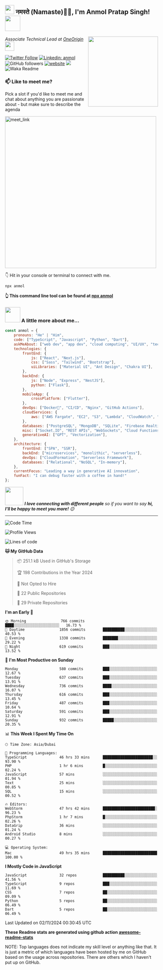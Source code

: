 <h2><img src="https://emojis.slackmojis.com/emojis/images/1531849430/4246/blob-sunglasses.gif?1531849430" width="30"/> नमस्ते (Namaste)🙏🏻, I'm Anmol Pratap Singh! <img src="https://media.giphy.com/media/12oufCB0MyZ1Go/giphy.gif" width="50"></h2>
<img align='right' src="https://media.giphy.com/media/M9gbBd9nbDrOTu1Mqx/giphy.gif" width="230">
<p><em>Associate Technical Lead at <a href="https://www.oneorigin.us/">OneOrigin
</a><img src="https://media.giphy.com/media/WUlplcMpOCEmTGBtBW/giphy.gif" width="30"> 
</em></p>

[![Twitter Follow](https://img.shields.io/twitter/follow/misteranmol?label=Follow)](https://twitter.com/intent/follow?screen_name=misteranmol)
[![Linkedin: anmol](https://img.shields.io/badge/-anmol-blue?style=flat-square&logo=Linkedin&logoColor=white&link=https://www.linkedin.com/in/anmol-p-singh/)](https://www.linkedin.com/in/anmol098/)
![GitHub followers](https://img.shields.io/github/followers/anmol098?label=Follow&style=social)
[![website](https://img.shields.io/badge/Website-46a2f1.svg?&style=flat-square&logo=Google-Chrome&logoColor=white&link=https://anmolsingh.me/)](https://anmolsingh.me/)
![](https://visitor-badge.glitch.me/badge?page_id=anmol098.anmol098)
![Waka Readme](https://github.com/anmol098/anmol098/workflows/Waka%20Readme/badge.svg)

### 📫 Like to meet me?

Pick a slot if you'd like to meet me and chat about anything you are passionate about - but make sure to describe the agenda

<a href="https://calendly.com/anmol098/30min" target="_blank"><img width="498" alt="meet_link" src="https://user-images.githubusercontent.com/15426564/144297439-f530f383-e73e-41e0-9914-a9b7d3f432e5.png"></a>

👇 Hit in your console or terminal to connect with me.

```bash
npx anmol
```
**👆 This command line tool can be found at [npx anmol](https://github.com/anmol098/npx_card)**

### <img src="https://media.giphy.com/media/VgCDAzcKvsR6OM0uWg/giphy.gif" width="50"> A little more about me...  

```javascript
const anmol = {
    pronouns: "He" | "Him",
    code: ["TypeScript", "Javascript", "Python", "Dart"],
    askMeAbout: ["web dev", "app dev", "cloud computing", "UI/UX", "tech trends"],
    technologies: {
        frontEnd: {
            js: ["React", "Next.js"],
            css: ["Sass", "Tailwind", "Bootstrap"],
            uiLibraries: ["Material UI", "Ant Design", "Chakra UI"],
        },
        backEnd: {
            js: ["Node", "Express", "NestJS"],
            python: ["Flask"],
        },
        mobileApp: {
            crossPlatform: ["Flutter"],
        },
        devOps: ["Docker🐳", "CI/CD", "Nginx", "GitHub Actions"],
        cloudServices: {
            aws: ["AWS Fargate", "EC2", "S3", "Lambda", "CloudWatch", "RDS"],
        },
        databases: ["PostgreSQL", "MongoDB", "SQLite", "Firebase Realtime DB", "redis"],
        misc: ["Socket.IO", "REST APIs", "WebSockets", "Cloud Functions"],
        generativeAI: ["GPT", "Vectorization"],
    },
    architecture: {
        frontEnd: ["SPA", "SSR"],
        backEnd: ["microservices", "monolithic", "serverless"],
        devOps: ["CloudFormation", "Serverless Framework"],
        databases: ["Relational", "NoSQL", "In-memory"],
    },
    currentFocus: "Leading a way in generative AI innovation",
    funFact: "I can debug faster with a coffee in hand!"
};
```

<img src="https://media.giphy.com/media/LnQjpWaON8nhr21vNW/giphy.gif" width="60"> <em><b>I love connecting with different people</b> so if you want to say <b>hi, I'll be happy to meet you more!</b> 😊</em>

---
<!--START_SECTION:waka-->
![Code Time](http://img.shields.io/badge/Code%20Time-3%2C249%20hrs%2012%20mins-blue)

![Profile Views](http://img.shields.io/badge/Profile%20Views-846-blue)

![Lines of code](https://img.shields.io/badge/From%20Hello%20World%20I%27ve%20Written-6.7%20million%20lines%20of%20code-blue)

**🐱 My GitHub Data** 

> 📦 251.1 kB Used in GitHub's Storage 
 > 
> 🏆 198 Contributions in the Year 2024
 > 
> 🚫 Not Opted to Hire
 > 
> 📜 22 Public Repositories 
 > 
> 🔑 29 Private Repositories 
 > 
**I'm an Early 🐤** 

```text
🌞 Morning                766 commits         ████░░░░░░░░░░░░░░░░░░░░░   16.73 % 
🌆 Daytime                1856 commits        ██████████░░░░░░░░░░░░░░░   40.53 % 
🌃 Evening                1338 commits        ███████░░░░░░░░░░░░░░░░░░   29.22 % 
🌙 Night                  619 commits         ███░░░░░░░░░░░░░░░░░░░░░░   13.52 % 
```
📅 **I'm Most Productive on Sunday** 

```text
Monday                   580 commits         ███░░░░░░░░░░░░░░░░░░░░░░   12.67 % 
Tuesday                  637 commits         ███░░░░░░░░░░░░░░░░░░░░░░   13.91 % 
Wednesday                736 commits         ████░░░░░░░░░░░░░░░░░░░░░   16.07 % 
Thursday                 616 commits         ███░░░░░░░░░░░░░░░░░░░░░░   13.45 % 
Friday                   487 commits         ███░░░░░░░░░░░░░░░░░░░░░░   10.64 % 
Saturday                 591 commits         ███░░░░░░░░░░░░░░░░░░░░░░   12.91 % 
Sunday                   932 commits         █████░░░░░░░░░░░░░░░░░░░░   20.35 % 
```


📊 **This Week I Spent My Time On** 

```text
🕑︎ Time Zone: Asia/Dubai

💬 Programming Languages: 
TypeScript               46 hrs 33 mins      ███████████████████████░░   93.90 % 
PHP                      1 hr 6 mins         █░░░░░░░░░░░░░░░░░░░░░░░░   02.24 % 
JavaScript               57 mins             ░░░░░░░░░░░░░░░░░░░░░░░░░   01.94 % 
Text                     25 mins             ░░░░░░░░░░░░░░░░░░░░░░░░░   00.85 % 
SQL                      15 mins             ░░░░░░░░░░░░░░░░░░░░░░░░░   00.52 % 

🔥 Editors: 
WebStorm                 47 hrs 42 mins      ████████████████████████░   96.23 % 
PhpStorm                 1 hr 7 mins         █░░░░░░░░░░░░░░░░░░░░░░░░   02.26 % 
DataGrip                 36 mins             ░░░░░░░░░░░░░░░░░░░░░░░░░   01.24 % 
Android Studio           8 mins              ░░░░░░░░░░░░░░░░░░░░░░░░░   00.27 % 

💻 Operating System: 
Mac                      49 hrs 35 mins      █████████████████████████   100.00 % 
```

**I Mostly Code in JavaScript** 

```text
JavaScript               32 repos            ██████████░░░░░░░░░░░░░░░   41.56 % 
TypeScript               9 repos             ███░░░░░░░░░░░░░░░░░░░░░░   11.69 % 
CSS                      7 repos             ██░░░░░░░░░░░░░░░░░░░░░░░   09.09 % 
Python                   5 repos             ██░░░░░░░░░░░░░░░░░░░░░░░   06.49 % 
Dart                     5 repos             ██░░░░░░░░░░░░░░░░░░░░░░░   06.49 % 
```




 Last Updated on 02/11/2024 00:30:45 UTC
<!--END_SECTION:waka-->

**These Readme stats are generated using github action [awesome-readme-stats](https://github.com/anmol098/waka-readme-stats)**

NOTE: Top languages does not indicate my skill level or anything like that. It is just a metric of which languages have been hosted by me on GitHub based on the usage across repositories. There are others which I haven't put up on GitHub.
